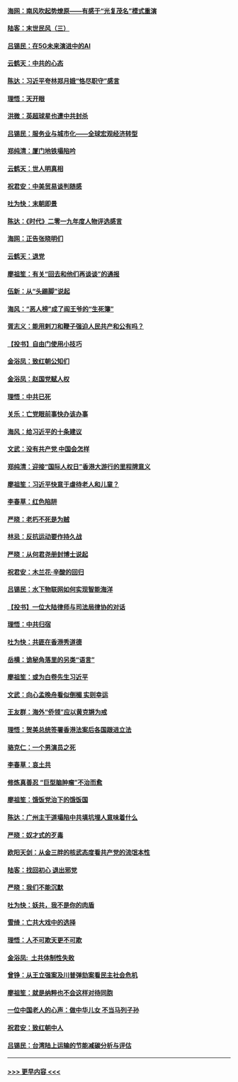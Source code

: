 #### [海网：南风吹起势燎原——有感于“光复茂名”模式重演](../pages/nsc993/n11732308.md?t=12200422) 
#### [陆客：末世民风（三）](../pages/nsc993/n11732211.md?t=12200422) 
#### [吕锡民：在5G未来演进中的AI](../pages/nsc993/n11730010.md?t=12200422) 
#### [云鹤天：中共的心态](../pages/nsc993/n11729906.md?t=12200422) 
#### [陈达：习近平夸林郑月娥“恪尽职守”感言](../pages/nsc993/n11729881.md?t=12200422) 
#### [理悟：天开眼](../pages/nsc993/n11729699.md?t=12200422) 
#### [洪微：英超球星也遭中共封杀](../pages/nsc993/n11727243.md?t=12200422) 
#### [吕锡民：服务业与城市化——全球宏观经济转型](../pages/nsc993/n11725845.md?t=12200422) 
#### [郑纯清：厦门地铁塌陷吟](../pages/nsc993/n11725813.md?t=12200422) 
#### [云鹤天：世人明真相](../pages/nsc993/n11725621.md?t=12200422) 
#### [祝君安：中美贸易谈判随感](../pages/nsc993/n11725609.md?t=12200422) 
#### [吐为快：末朝即景](../pages/nsc993/n11723365.md?t=12200422) 
#### [陈达：《时代》二零一九年度人物评选感言](../pages/nsc993/n11723337.md?t=12200422) 
#### [海网：正告张晓明们](../pages/nsc993/n11723228.md?t=12200422) 
#### [云鹤天：退党](../pages/nsc993/n11723056.md?t=12200422) 
#### [廖祖笙：有关“回去和他们再谈谈”的通报](../pages/nsc993/n11722442.md?t=12200422) 
#### [伍新：从“头踢脚”说起](../pages/nsc993/n11722429.md?t=12200422) 
#### [海风：“恶人榜”成了阎王爷的“生死簿”](../pages/nsc993/n11722272.md?t=12200422) 
#### [胥志义：能用剌刀和鞭子强迫人民共产和公有吗？](../pages/nsc993/n11720569.md?t=12200422) 
#### [【投书】自由门使用小技巧](../pages/nsc993/n11720180.md?t=12200422) 
#### [金浴凤：致红朝公知们](../pages/nsc993/n11720563.md?t=12200422) 
#### [金浴凤：赵国党赋人权](../pages/nsc993/n11720533.md?t=12200422) 
#### [理悟：中共已死](../pages/nsc993/n11720233.md?t=12200422) 
#### [关乐：亡党眼前事快办该办事](../pages/nsc993/n11719160.md?t=12200422) 
#### [海风：给习近平的十条建议](../pages/nsc993/n11717616.md?t=12200422) 
#### [文武：没有共产党 中国会怎样](../pages/nsc993/n11717584.md?t=12200422) 
#### [郑纯清：迎接“国际人权日”香港大游行的里程牌意义](../pages/nsc993/n11717417.md?t=12200422) 
#### [廖祖笙：习近平快意于虐待老人和儿童？](../pages/nsc993/n11715313.md?t=12200422) 
#### [李春草：红色陷阱](../pages/nsc993/n11715029.md?t=12200422) 
#### [严晓：老朽不死是为贼](../pages/nsc993/n11712910.md?t=12200422) 
#### [林忌：反抗运动要作持久战](../pages/nsc993/n11712623.md?t=12200422) 
#### [严晓：从何君尧册封博士说起](../pages/nsc993/n11712465.md?t=12200422) 
#### [祝君安：木兰花·辛酸的回归](../pages/nsc993/n11712381.md?t=12200422) 
#### [吕锡民：水下物联网如何实现智能海洋](../pages/nsc993/n11711158.md?t=12200422) 
#### [【投书】一位大陆律师与司法局律协的对话](../pages/nsc993/n11709675.md?t=12200422) 
#### [理悟：中共归宿](../pages/nsc993/n11710059.md?t=12200422) 
#### [吐为快：共匪在香港秀道德](../pages/nsc993/n11709979.md?t=12200422) 
#### [岳横：诡秘角落里的另类“语言”](../pages/nsc993/n11709792.md?t=12200422) 
#### [廖祖笙：或为白卷先生习近平](../pages/nsc993/n11708330.md?t=12200422) 
#### [文武：向心孟晚舟看似倒楣 实则幸运](../pages/nsc993/n11708236.md?t=12200422) 
#### [王友群：海外“侨领”应以黄克锵为戒](../pages/nsc993/n11706176.md?t=12200422) 
#### [理悟：贺美总统签署香港法案后各国跟进立法](../pages/nsc993/n11706853.md?t=12200422) 
#### [骆克仁：一个男演员之死](../pages/nsc993/n11706677.md?t=12200422) 
#### [李春草：哀土共](../pages/nsc993/n11706255.md?t=12200422) 
#### [修炼真善忍 “巨型脑肿瘤”不治而愈](../pages/nsc993/n11705340.md?t=12200422) 
#### [廖祖笙：饿饭党治下的饿饭国](../pages/nsc993/n11705085.md?t=12200422) 
#### [陈达：广州主干道塌陷中共填坑埋人意味着什么](../pages/nsc993/n11705046.md?t=12200422) 
#### [严晓：奴才式的歹毒](../pages/nsc993/n11704826.md?t=12200422) 
#### [欧阳天剑：从金三胖的核武态度看共产党的流氓本性](../pages/nsc993/n11702238.md?t=12200422) 
#### [陆客：找回初心 退出邪党](../pages/nsc993/n11702213.md?t=12200422) 
#### [严晓：我们不能沉默](../pages/nsc993/n11702110.md?t=12200422) 
#### [吐为快：妖共，我不是你的肉盾](../pages/nsc993/n11701366.md?t=12200422) 
#### [雪绮：亡共大戏中的选择](../pages/nsc993/n11699922.md?t=12200422) 
#### [理悟：人不可欺天更不可欺](../pages/nsc993/n11699657.md?t=12200422) 
#### [金浴凤:  土共体制性失败](../pages/nsc993/n11699361.md?t=12200422) 
#### [曾铮：从王立强案及川普弹劾案看民主社会危机](../pages/nsc993/n11699318.md?t=12200422) 
#### [廖祖笙：就是纳粹也不会这样对待同胞](../pages/nsc993/n11697658.md?t=12200422) 
#### [一位中国老人的心声：做中华儿女 不当马列子孙](../pages/nsc993/n11697525.md?t=12200422) 
#### [祝君安：致红朝中人](../pages/nsc993/n11697518.md?t=12200422) 
#### [吕锡民：台湾陆上运输的节能减碳分析与评估](../pages/nsc993/n11694983.md?t=12200422) 

----
#### [ >>> 更早内容 <<< ](../indexes/nsc993-earlier.md)

